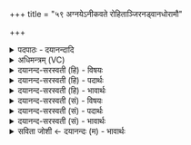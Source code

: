 +++
title = "५९ अग्नयेऽनीकवते रोहिताञ्जिरनड्वानधोरामौ"

+++
<details><summary>पदपाठः - दयानन्दादि</summary>

अ॒ग्नये॑। अनी॑कवत॒ इन्यनी॑कऽवते। रोहि॑ताञ्जि॒रिति॒ रोहि॑तऽअञ्जिः। अ॒न॒ड्वान्। अ॒धोरा॑मा॒वित्य॒धःरा॑मौ। सा॒वि॒त्रौ। पौ॒ष्णौ। र॒ज॒तना॑भी॒ इति॑ रज॒तऽना॑भी। वै॒श्व॒दे॒वाविति॑ वैश्वऽदे॒वौ। पि॒शङ्गौ॑। तू॒प॒रौ। मा॒रु॒तः। क॒ल्माषः॑। आ॒ग्ने॒यः। कृ॒ष्णः। अ॒जः। सा॒र॒स्व॒ती। मे॒षी। वा॒रु॒णः। पेत्वः॑। ५९।
</details>

<details><summary>अधिमन्त्रम् (VC)</summary>

- अग्न्यादयो देवताः
- भारद्वाज ऋषिः
- भुरिगतिशक्वरी
- पञ्चमः
</details>

<details><summary>दयानन्द-सरस्वती (हि) - विषयः</summary>

फिर उसी विषय को अगले मन्त्र में कहते हैं ॥
</details>

<details><summary>दयानन्द-सरस्वती (हि) - पदार्थः</summary>

पदार्थान्वयभाषाः -  हे मनुष्यो ! तुम लोग (अनीकवते) प्रशंसित सेनावाले (अग्नये) विज्ञान आदि गुणों के प्रकाशक सेनापति के लिए (रोहिताञ्जिः) लाल चिह्नोंवाला (अनड्वान्) बैल (सावित्रौ) सूर्य के गुणवाले (अधोरामौ) नीचे भाग में श्वेतवर्णवाले (पौष्णौ) पुष्टि आदि गुणयुक्त (रजतनाभी) चाँदी के वर्ण के तुल्य जिनकी नाभि (वैश्वदेवौ) सब विद्वानों के सम्बन्धी (तूपरौ) मुण्डे (पिशङ्गौ) पीले दो पशु (मारुतः) वायु देवतावाला (कल्माषः) खाखी रङ्गयुक्त (आग्नेयः) अग्नि देवतावाला (कृष्णः, अजः) काला बकरा (सारस्वती) वाणी के गुणोंवाली (मेषी) भेड़ और (वारुणः) जल के गुणोंवाला (पेत्वः) शीघ्रगामी पशु है, उन सब को गुणों के अनुकूल काम में लाओ ॥५९ ॥
</details>

<details><summary>दयानन्द-सरस्वती (हि) - भावार्थः</summary>

भावार्थभाषाः -  इस मन्त्र में पशुओं के जितने गुण कहे हैं, वे सब एक अग्नि में इकट्ठे हैं, यह जानना चाहिए ॥५९ ॥
</details>

<details><summary>दयानन्द-सरस्वती (सं) - विषयः</summary>

पुनस्तमेव विषयमाह ॥
</details>

<details><summary>दयानन्द-सरस्वती (सं) - पदार्थः</summary>

पदार्थान्वयभाषाः -  हे मनुष्याः ! यूयं येऽनीकवतेऽग्नये रोहिताञ्जिरनड्वान् सावित्रावधोरामौ पौष्णौ रजतनाभी वैश्वदेवौ तूपरौ पिशङ्गौ मारुतः कल्माष आग्नेयः कृष्णोऽजः सारस्वती मेषी वारुणः पेत्वश्चास्ति तान् यथागुणं संप्रयोजय ॥५९ ॥
</details>

<details><summary>दयानन्द-सरस्वती (सं) - भावार्थः</summary>

भावार्थभाषाः -  अत्र पशूनां यावन्तो गुणा उक्तास्ते सर्वे गुणा एकस्मिन्नग्नौ संहिताः सन्तीति वेद्यम् ॥५९ ॥
</details>

<details><summary>सविता जोशी ← दयानन्दः (म) - भावार्थः</summary>

भावार्थभाषाः -  या मंत्रात पशूंचे जेवढे गुण सांगितलेले अहेत ते सर्व अग्नीमध्ये आहेत हे जाणले पाहिजे.
</details>